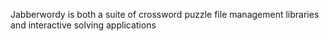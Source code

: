 Jabberwordy is both a suite of crossword puzzle file management libraries and interactive solving applications